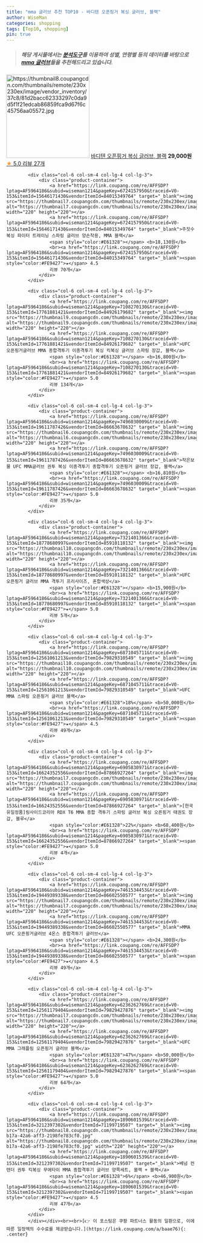 ```yaml
---
title: "mma 글러브 추천 TOP10 - 바디텐 오픈핑거 복싱 글러브, 블랙"
author: WiseMan
categories: shopping
tags: [Top10, shopping]
pin: true
---
```


> ##### 해당 게시물에서는 [**분석도구**](https://itemscout.io/)를 이용하여 **성별**, **연령별** 등의 데이터를 바탕으로 [**mma 글러브**](https://link.coupang.com/a/baae76)들을 추천해드리고 있습니다.
<div class="container"><div class="row">
            <div class="col-6 col-sm-4 col-lg-4 col-lg-3">
                <div class="product-container">
                    <a href="https://link.coupang.com/re/AFFSDP?lptag=AF5964186&subid=wiseman1214&pageKey=6482414016&traceid=V0-153&itemId=18112491090&vendorItemId=87575120446" target="_blank"><img src="https://thumbnail8.coupangcdn.com/thumbnails/remote/230x230ex/image/vendor_inventory/37c8/81d2bacc62333297c0da9d5f1f21edcab86859fca9d67f6c45756aa05572.jpg" alt="https://thumbnail8.coupangcdn.com/thumbnails/remote/230x230ex/image/vendor_inventory/37c8/81d2bacc62333297c0da9d5f1f21edcab86859fca9d67f6c45756aa05572.jpg" width="220" height="220"></a>
                    <a href="https://link.coupang.com/re/AFFSDP?lptag=AF5964186&subid=wiseman1214&pageKey=6482414016&traceid=V0-153&itemId=18112491090&vendorItemId=87575120446" target="_blank">바디텐 오픈핑거 복싱 글러브, 블랙</a>
                    <span style="color:#E61328"></span> <b>29,000원</b>
                    <br><a href="https://link.coupang.com/re/AFFSDP?lptag=AF5964186&subid=wiseman1214&pageKey=6482414016&traceid=V0-153&itemId=18112491090&vendorItemId=87575120446" target="_blank"><span style="color:#FE9427">★</span> 5.0
                    리뷰 27개</a>
                </div>
            </div>
            
            <div class="col-6 col-sm-4 col-lg-4 col-lg-3">
                <div class="product-container">
                    <a href="https://link.coupang.com/re/AFFSDP?lptag=AF5964186&subid=wiseman1214&pageKey=6724157950&traceid=V0-153&itemId=15646171430&vendorItemId=84015349764" target="_blank"><img src="https://thumbnail7.coupangcdn.com/thumbnails/remote/230x230ex/image/rs_quotation_api/qmgsspsg/eeec6aa20aa34b8abf67923a4a0e3d50.jpg" alt="https://thumbnail7.coupangcdn.com/thumbnails/remote/230x230ex/image/rs_quotation_api/qmgsspsg/eeec6aa20aa34b8abf67923a4a0e3d50.jpg" width="220" height="220"></a>
                    <a href="https://link.coupang.com/re/AFFSDP?lptag=AF5964186&subid=wiseman1214&pageKey=6724157950&traceid=V0-153&itemId=15646171430&vendorItemId=84015349764" target="_blank">주짓수 복싱 파이터 트레이닝 스파링 글러브 양손착용, MMA 블랙</a>
                    <span style="color:#E61328"></span> <b>18,130원</b>
                    <br><a href="https://link.coupang.com/re/AFFSDP?lptag=AF5964186&subid=wiseman1214&pageKey=6724157950&traceid=V0-153&itemId=15646171430&vendorItemId=84015349764" target="_blank"><span style="color:#FE9427">★</span> 4.5
                    리뷰 70개</a>
                </div>
            </div>
            
            <div class="col-6 col-sm-4 col-lg-4 col-lg-3">
                <div class="product-container">
                    <a href="https://link.coupang.com/re/AFFSDP?lptag=AF5964186&subid=wiseman1214&pageKey=7108270130&traceid=V0-153&itemId=17761881421&vendorItemId=84926179682" target="_blank"><img src="https://thumbnail9.coupangcdn.com/thumbnails/remote/230x230ex/image/vendor_inventory/b670/fa3907e01df92148cda7a813b53a801d4f7b02cc15338f4b07c1feaf1486.jpg" alt="https://thumbnail9.coupangcdn.com/thumbnails/remote/230x230ex/image/vendor_inventory/b670/fa3907e01df92148cda7a813b53a801d4f7b02cc15338f4b07c1feaf1486.jpg" width="220" height="220"></a>
                    <a href="https://link.coupang.com/re/AFFSDP?lptag=AF5964186&subid=wiseman1214&pageKey=7108270130&traceid=V0-153&itemId=17761881421&vendorItemId=84926179682" target="_blank">UFC 오픈핑거글러브 MMA 종합격투기 이종격투기 복싱 킥복싱 글러브 스파링 장갑, 블랙</a>
                    <span style="color:#E61328"></span> <b>16,800원</b>
                    <br><a href="https://link.coupang.com/re/AFFSDP?lptag=AF5964186&subid=wiseman1214&pageKey=7108270130&traceid=V0-153&itemId=17761881421&vendorItemId=84926179682" target="_blank"><span style="color:#FE9427">★</span> 5.0
                    리뷰 134개</a>
                </div>
            </div>
            
            <div class="col-6 col-sm-4 col-lg-4 col-lg-3">
                <div class="product-container">
                    <a href="https://link.coupang.com/re/AFFSDP?lptag=AF5964186&subid=wiseman1214&pageKey=7496030009&traceid=V0-153&itemId=19611787426&vendorItemId=86663678632" target="_blank"><img src="https://thumbnail6.coupangcdn.com/thumbnails/remote/230x230ex/image/vendor_inventory/8ce0/56d3cd9b9a83dd0526a4a89b1209512f5336987df265497f8c722ed3b569.jpg" alt="https://thumbnail6.coupangcdn.com/thumbnails/remote/230x230ex/image/vendor_inventory/8ce0/56d3cd9b9a83dd0526a4a89b1209512f5336987df265497f8c722ed3b569.jpg" width="220" height="220"></a>
                    <a href="https://link.coupang.com/re/AFFSDP?lptag=AF5964186&subid=wiseman1214&pageKey=7496030009&traceid=V0-153&itemId=19611787426&vendorItemId=86663678632" target="_blank">작은보물 UFC MMA글러브 권투 복싱 이종격투기 종합격투기 오픈핑거 글러브 장갑, 블랙</a>
                    <span style="color:#E61328"></span> <b>16,810원</b>
                    <br><a href="https://link.coupang.com/re/AFFSDP?lptag=AF5964186&subid=wiseman1214&pageKey=7496030009&traceid=V0-153&itemId=19611787426&vendorItemId=86663678632" target="_blank"><span style="color:#FE9427">★</span> 5.0
                    리뷰 35개</a>
                </div>
            </div>
            
            <div class="col-6 col-sm-4 col-lg-4 col-lg-3">
                <div class="product-container">
                    <a href="https://link.coupang.com/re/AFFSDP?lptag=AF5964186&subid=wiseman1214&pageKey=7321401366&traceid=V0-153&itemId=18778680997&vendorItemId=85910118132" target="_blank"><img src="https://thumbnail10.coupangcdn.com/thumbnails/remote/230x230ex/image/vendor_inventory/87bd/c6d2ce3fbddec15e70c61765f142ab0599c30cbad6fcb3bd5183444bf9ce.jpg" alt="https://thumbnail10.coupangcdn.com/thumbnails/remote/230x230ex/image/vendor_inventory/87bd/c6d2ce3fbddec15e70c61765f142ab0599c30cbad6fcb3bd5183444bf9ce.jpg" width="220" height="220"></a>
                    <a href="https://link.coupang.com/re/AFFSDP?lptag=AF5964186&subid=wiseman1214&pageKey=7321401366&traceid=V0-153&itemId=18778680997&vendorItemId=85910118132" target="_blank">UFC 오픈핑거 글러브 MMA 격투기 프리사이즈, 혼합색상</a>
                    <span style="color:#E61328"></span> <b>15,900원</b>
                    <br><a href="https://link.coupang.com/re/AFFSDP?lptag=AF5964186&subid=wiseman1214&pageKey=7321401366&traceid=V0-153&itemId=18778680997&vendorItemId=85910118132" target="_blank"><span style="color:#FE9427">★</span> 5.0
                    리뷰 5개</a>
                </div>
            </div>
            
            <div class="col-6 col-sm-4 col-lg-4 col-lg-3">
                <div class="product-container">
                    <a href="https://link.coupang.com/re/AFFSDP?lptag=AF5964186&subid=wiseman1214&pageKey=6871045711&traceid=V0-153&itemId=12561061213&vendorItemId=79829310549" target="_blank"><img src="https://thumbnail10.coupangcdn.com/thumbnails/remote/230x230ex/image/vendor_inventory/142c/7206615810a855921235403b8d6a03a0bd28d664dda3ded36e2a9261a19c.jpg" alt="https://thumbnail10.coupangcdn.com/thumbnails/remote/230x230ex/image/vendor_inventory/142c/7206615810a855921235403b8d6a03a0bd28d664dda3ded36e2a9261a19c.jpg" width="220" height="220"></a>
                    <a href="https://link.coupang.com/re/AFFSDP?lptag=AF5964186&subid=wiseman1214&pageKey=6871045711&traceid=V0-153&itemId=12561061213&vendorItemId=79829310549" target="_blank">UFC MMA 스파링 오픈핑거 글러브 블랙</a>
                    <span style="color:#E61328">18%</span> <b>50,000원</b>
                    <br><a href="https://link.coupang.com/re/AFFSDP?lptag=AF5964186&subid=wiseman1214&pageKey=6871045711&traceid=V0-153&itemId=12561061213&vendorItemId=79829310549" target="_blank"><span style="color:#FE9427">★</span> 4.5
                    리뷰 49개</a>
                </div>
            </div>
            
            <div class="col-6 col-sm-4 col-lg-4 col-lg-3">
                <div class="product-container">
                    <a href="https://link.coupang.com/re/AFFSDP?lptag=AF5964186&subid=wiseman1214&pageKey=6905830971&traceid=V0-153&itemId=16624352556&vendorItemId=87866927264" target="_blank"><img src="https://thumbnail7.coupangcdn.com/thumbnails/remote/230x230ex/image/vendor_inventory/2835/1003f9a9bf45bff8f9bd6907e6850c603e68a5df57dcd5e64cd954b9acc2.png" alt="https://thumbnail7.coupangcdn.com/thumbnails/remote/230x230ex/image/vendor_inventory/2835/1003f9a9bf45bff8f9bd6907e6850c603e68a5df57dcd5e64cd954b9acc2.png" width="220" height="220"></a>
                    <a href="https://link.coupang.com/re/AFFSDP?lptag=AF5964186&subid=wiseman1214&pageKey=6905830971&traceid=V0-153&itemId=16624352556&vendorItemId=87866927264" target="_blank">[한국유일정품]링사이드코리아 RDX T6 MMA 종합 격투기 스파링 글러브 복싱 오픈핑거 태권도 장갑, 블루</a>
                    <span style="color:#E61328">22%</span> <b>68,400원</b>
                    <br><a href="https://link.coupang.com/re/AFFSDP?lptag=AF5964186&subid=wiseman1214&pageKey=6905830971&traceid=V0-153&itemId=16624352556&vendorItemId=87866927264" target="_blank"><span style="color:#FE9427">★</span> 5.0
                    리뷰 4개</a>
                </div>
            </div>
            
            <div class="col-6 col-sm-4 col-lg-4 col-lg-3">
                <div class="product-container">
                    <a href="https://link.coupang.com/re/AFFSDP?lptag=AF5964186&subid=wiseman1214&pageKey=7461534453&traceid=V0-153&itemId=19449389338&vendorItemId=86602550577" target="_blank"><img src="https://thumbnail7.coupangcdn.com/thumbnails/remote/230x230ex/image/vendor_inventory/34a3/69083b63f123b574709f743933d3e6812ff2290f8c1c1d2eee51082e3704.jpg" alt="https://thumbnail7.coupangcdn.com/thumbnails/remote/230x230ex/image/vendor_inventory/34a3/69083b63f123b574709f743933d3e6812ff2290f8c1c1d2eee51082e3704.jpg" width="220" height="220"></a>
                    <a href="https://link.coupang.com/re/AFFSDP?lptag=AF5964186&subid=wiseman1214&pageKey=7461534453&traceid=V0-153&itemId=19449389338&vendorItemId=86602550577" target="_blank">MMA UFC 오픈핑거글러브 4온스 종합격투기 글러브</a>
                    <span style="color:#E61328"></span> <b>24,300원</b>
                    <br><a href="https://link.coupang.com/re/AFFSDP?lptag=AF5964186&subid=wiseman1214&pageKey=7461534453&traceid=V0-153&itemId=19449389338&vendorItemId=86602550577" target="_blank"><span style="color:#FE9427">★</span> 4.5
                    리뷰 49개</a>
                </div>
            </div>
            
            <div class="col-6 col-sm-4 col-lg-4 col-lg-3">
                <div class="product-container">
                    <a href="https://link.coupang.com/re/AFFSDP?lptag=AF5964186&subid=wiseman1214&pageKey=6236262769&traceid=V0-153&itemId=12561179404&vendorItemId=79829427876" target="_blank"><img src="https://thumbnail7.coupangcdn.com/thumbnails/remote/230x230ex/image/vendor_inventory/74d3/7ffb8268a52c764ea6acbfceedf97aeab1fcf1f529c88cb54cc67f89a381.jpg" alt="https://thumbnail7.coupangcdn.com/thumbnails/remote/230x230ex/image/vendor_inventory/74d3/7ffb8268a52c764ea6acbfceedf97aeab1fcf1f529c88cb54cc67f89a381.jpg" width="220" height="220"></a>
                    <a href="https://link.coupang.com/re/AFFSDP?lptag=AF5964186&subid=wiseman1214&pageKey=6236262769&traceid=V0-153&itemId=12561179404&vendorItemId=79829427876" target="_blank">UFC MMA 그래플링 오픈핑거 글러브 블랙</a>
                    <span style="color:#E61328">47%</span> <b>50,000원</b>
                    <br><a href="https://link.coupang.com/re/AFFSDP?lptag=AF5964186&subid=wiseman1214&pageKey=6236262769&traceid=V0-153&itemId=12561179404&vendorItemId=79829427876" target="_blank"><span style="color:#FE9427">★</span> 5.0
                    리뷰 64개</a>
                </div>
            </div>
            
            <div class="col-6 col-sm-4 col-lg-4 col-lg-3">
                <div class="product-container">
                    <a href="https://link.coupang.com/re/AFFSDP?lptag=AF5964186&subid=wiseman1214&pageKey=1890601539&traceid=V0-153&itemId=3212397302&vendorItemId=71199719507" target="_blank"><img src="https://thumbnail8.coupangcdn.com/thumbnails/remote/230x230ex/image/retail/images/2020/07/29/16/5/9b40be24-b17a-42a6-aff3-2198fe783cf0.jpg" alt="https://thumbnail8.coupangcdn.com/thumbnails/remote/230x230ex/image/retail/images/2020/07/29/16/5/9b40be24-b17a-42a6-aff3-2198fe783cf0.jpg" width="220" height="220"></a>
                    <a href="https://link.coupang.com/re/AFFSDP?lptag=AF5964186&subid=wiseman1214&pageKey=1890601539&traceid=V0-153&itemId=3212397302&vendorItemId=71199719507" target="_blank">베넘 컨텐더 권투 킥복싱 무에타이 MMA 종합격투기 글러브 양쪽세트, 블랙 + 블랙</a>
                    <span style="color:#E61328">6%</span> <b>46,900원</b>
                    <br><a href="https://link.coupang.com/re/AFFSDP?lptag=AF5964186&subid=wiseman1214&pageKey=1890601539&traceid=V0-153&itemId=3212397302&vendorItemId=71199719507" target="_blank"><span style="color:#FE9427">★</span> 4.5
                    리뷰 47개</a>
                </div>
            </div>
            </div></div><br><br>[👉 이 포스팅은 쿠팡 파트너스 활동의 일환으로, 이에 따른 일정액의 수수료를 제공받습니다.](https://link.coupang.com/a/baae76){: .center}